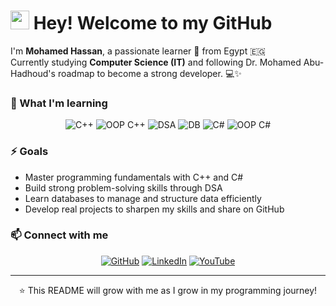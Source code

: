 <h1><img src="https://emojis.slackmojis.com/emojis/images/1531849430/4246/blob-sunglasses.gif?1531849430" width="30"/> Hey! Welcome to my GitHub</h1>

<p>I'm <b>Mohamed Hassan</b>, a passionate learner 🚀 from Egypt 🇪🇬<br>
Currently studying <b>Computer Science (IT)</b> and following Dr. Mohamed Abu-Hadhoud's roadmap to become a strong developer. 💻✨</p>

<h3>🌱 What I'm learning</h3>
<p align="center">
  <img alt="C++" src="https://img.shields.io/badge/-C++-00599C?style=flat-square&logo=c%2b%2b&logoColor=white" />
  <img alt="OOP C++" src="https://img.shields.io/badge/-OOP%20in%20C++-brightgreen?style=flat-square" />
  <img alt="DSA" src="https://img.shields.io/badge/-Data%20Structures%20%26%20Algorithms-orange?style=flat-square" />
  <img alt="DB" src="https://img.shields.io/badge/-Databases-blueviolet?style=flat-square&logo=postgresql&logoColor=white" />
  <img alt="C#" src="https://img.shields.io/badge/-C%23-239120?style=flat-square&logo=c-sharp&logoColor=white" />
  <img alt="OOP C#" src="https://img.shields.io/badge/-OOP%20in%20C%23-ff69b4?style=flat-square" />
</p>

<h3>⚡ Goals</h3>
<ul>
  <li>Master programming fundamentals with C++ and C#</li>
  <li>Build strong problem-solving skills through DSA</li>
  <li>Learn databases to manage and structure data efficiently</li>
  <li>Develop real projects to sharpen my skills and share on GitHub</li>
</ul>

<h3>📫 Connect with me</h3>
<p align="center">
  <a href="https://github.com/mohamed-hassan-pro" target="_blank"><img alt="GitHub" src="https://img.shields.io/badge/GitHub-%2312100E.svg?&style=for-the-badge&logo=Github&logoColor=white" /></a>
  <a href="https://www.linkedin.com/in/mohamed-hassan-pro" target="_blank"><img alt="LinkedIn" src="https://img.shields.io/badge/LinkedIn-%230077B5.svg?&style=for-the-badge&logo=linkedin&logoColor=white" /></a>
  <a href="https://www.youtube.com/@mohamed-hassan-pro" target="_blank"><img alt="YouTube" src="https://img.shields.io/badge/YouTube-%23FF0000.svg?&style=for-the-badge&logo=youtube&logoColor=white" /></a>
</p>

---

<p align="center">⭐ This README will grow with me as I grow in my programming journey!</p>
